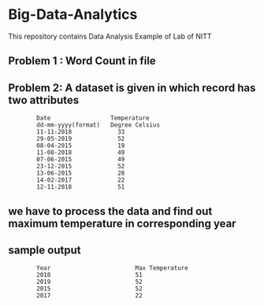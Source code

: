 # Big-Data-Analytics
This repository contains Data Analysis Example of Lab of NITT
## Problem 1 : Word Count in file
## Problem 2: A dataset is given in which record has two attributes
            Date                 Temperature 
            dd-mm-yyyy(format)   Degree Celsius
            11-11-2018             33
            29-05-2019             52
            08-04-2015             19
            11-08-2018             49
            07-06-2015             49
            23-12-2015             52
            13-06-2015             28
            14-02-2017             22
            12-11-2018             51
## we have to process the data and find out maximum temperature in corresponding year
## sample output
            Year                        Max Temperature
            2018                        51
            2019                        52
            2015                        52
            2017                        22
